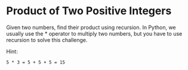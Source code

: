 # Product of Two Positive Integers

Given two numbers, find their product using recursion. In Python, we usually use the * operator to multiply two numbers, 
but you have to use recursion to solve this challenge. 

Hint:

```plain
5 * 3 = 5 + 5 + 5 = 15
```